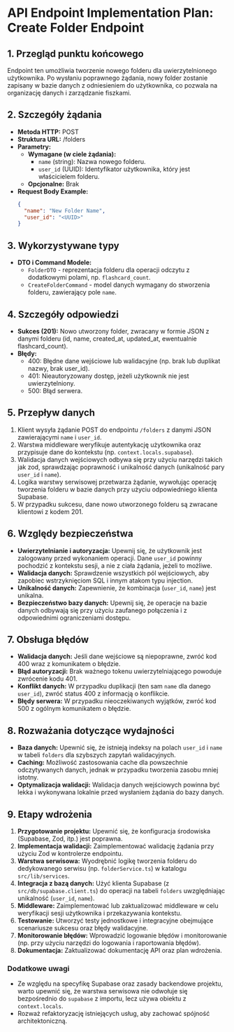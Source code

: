 # API Endpoint Implementation Plan: Create Folder Endpoint

## 1. Przegląd punktu końcowego
Endpoint ten umożliwia tworzenie nowego folderu dla uwierzytelnionego użytkownika. Po wysłaniu poprawnego żądania, nowy folder zostanie zapisany w bazie danych z odniesieniem do użytkownika, co pozwala na organizację danych i zarządzanie fiszkami.

## 2. Szczegóły żądania
- **Metoda HTTP:** POST
- **Struktura URL:** /folders
- **Parametry:**
  - **Wymagane (w ciele żądania):**
    - `name` (string): Nazwa nowego folderu.
    - `user_id` (UUID): Identyfikator użytkownika, który jest właścicielem folderu.
  - **Opcjonalne:** Brak
- **Request Body Example:**
  ```json
  {
    "name": "New Folder Name",
    "user_id": "<UUID>"
  }
  ```

## 3. Wykorzystywane typy
- **DTO i Command Modele:**
  - `FolderDTO` - reprezentacja folderu dla operacji odczytu z dodatkowymi polami, np. `flashcard_count`.
  - `CreateFolderCommand` - model danych wymagany do stworzenia folderu, zawierający pole `name`.

## 4. Szczegóły odpowiedzi
- **Sukces (201):** Nowo utworzony folder, zwracany w formie JSON z danymi folderu (id, name, created_at, updated_at, ewentualnie flashcard_count).
- **Błędy:**
  - 400: Błędne dane wejściowe lub walidacyjne (np. brak lub duplikat nazwy, brak user_id).
  - 401: Nieautoryzowany dostęp, jeżeli użytkownik nie jest uwierzytelniony.
  - 500: Błąd serwera.

## 5. Przepływ danych
1. Klient wysyła żądanie POST do endpointu `/folders` z danymi JSON zawierającymi `name` i `user_id`.
2. Warstwa middleware weryfikuje autentykację użytkownika oraz przypisuje dane do kontekstu (np. `context.locals.supabase`).
3. Walidacja danych wejściowych odbywa się przy użyciu narzędzi takich jak zod, sprawdzając poprawność i unikalność danych (unikalność pary `user_id` i `name`).
4. Logika warstwy serwisowej przetwarza żądanie, wywołując operację tworzenia folderu w bazie danych przy użyciu odpowiedniego klienta Supabase.
5. W przypadku sukcesu, dane nowo utworzonego folderu są zwracane klientowi z kodem 201.

## 6. Względy bezpieczeństwa
- **Uwierzytelnianie i autoryzacja:** Upewnij się, że użytkownik jest zalogowany przed wykonaniem operacji. Dane `user_id` powinny pochodzić z kontekstu sesji, a nie z ciała żądania, jeżeli to możliwe.
- **Walidacja danych:** Sprawdzenie wszystkich pól wejściowych, aby zapobiec wstrzyknięciom SQL i innym atakom typu injection.
- **Unikalność danych:** Zapewnienie, że kombinacja (`user_id`, `name`) jest unikalna. 
- **Bezpieczeństwo bazy danych:** Upewnij się, że operacje na bazie danych odbywają się przy użyciu zaufanego połączenia i z odpowiednimi ograniczeniami dostępu.

## 7. Obsługa błędów
- **Walidacja danych:** Jeśli dane wejściowe są niepoprawne, zwróć kod 400 wraz z komunikatem o błędzie.
- **Błąd autoryzacji:** Brak ważnego tokenu uwierzytelniającego powoduje zwrócenie kodu 401.
- **Konflikt danych:** W przypadku duplikacji (ten sam `name` dla danego `user_id`), zwróć status 400 z informacją o konflikcie.
- **Błędy serwera:** W przypadku nieoczekiwanych wyjątków, zwróć kod 500 z ogólnym komunikatem o błędzie.

## 8. Rozważania dotyczące wydajności
- **Baza danych:** Upewnić się, że istnieją indeksy na polach `user_id` i `name` w tabeli `folders` dla szybszych zapytań walidacyjnych.
- **Caching:** Możliwość zastosowania cache dla powszechnie odczytywanych danych, jednak w przypadku tworzenia zasobu mniej istotny.
- **Optymalizacja walidacji:** Walidacja danych wejściowych powinna być lekka i wykonywana lokalnie przed wysłaniem żądania do bazy danych.

## 9. Etapy wdrożenia
1. **Przygotowanie projektu:** Upewnić się, że konfiguracja środowiska (Supabase, Zod, itp.) jest poprawna.
2. **Implementacja walidacji:** Zaimplementować walidację żądania przy użyciu Zod w kontrolerze endpointu.
3. **Warstwa serwisowa:** Wyodrębnić logikę tworzenia folderu do dedykowanego serwisu (np. `folderService.ts`) w katalogu `src/lib/services`.
4. **Integracja z bazą danych:** Użyć klienta Supabase (z `src/db/supabase.client.ts`) do operacji na tabeli `folders` uwzględniając unikalność (`user_id`, `name`).
5. **Middleware:** Zaimplementować lub zaktualizować middleware w celu weryfikacji sesji użytkownika i przekazywania kontekstu.
6. **Testowanie:** Utworzyć testy jednostkowe i integracyjne obejmujące scenariusze sukcesu oraz błędy walidacyjne.
7. **Monitorowanie błędów:** Wprowadzić logowanie błędów i monitorowanie (np. przy użyciu narzędzi do logowania i raportowania błędów).
8. **Dokumentacja:** Zaktualizować dokumentację API oraz plan wdrożenia.

### Dodatkowe uwagi
- Ze względu na specyfikę Supabase oraz zasady backendowe projektu, warto upewnić się, że warstwa serwisowa nie odwołuje się bezpośrednio do `supabase` z importu, lecz używa obiektu z `context.locals`.
- Rozważ refaktoryzację istniejących usług, aby zachować spójność architektoniczną.

